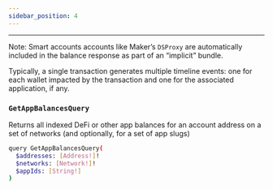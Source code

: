 ```yaml
---
sidebar_position: 4
---
```


---
Note: Smart accounts accounts like Maker’s `DSProxy` are automatically included in the balance response as part of an “implicit” bundle.

Typically, a single transaction generates multiple timeline events: one for each wallet impacted by the transaction and one for the associated application, if any.


### `GetAppBalancesQuery`

Returns all indexed DeFi or other app balances for an account address on a set of networks (and optionally, for a set of app slugs)


```sh
query GetAppBalancesQuery(
  $addresses: [Address!]!
  $networks: [Network!]!
  $appIds: [String!]
)
```